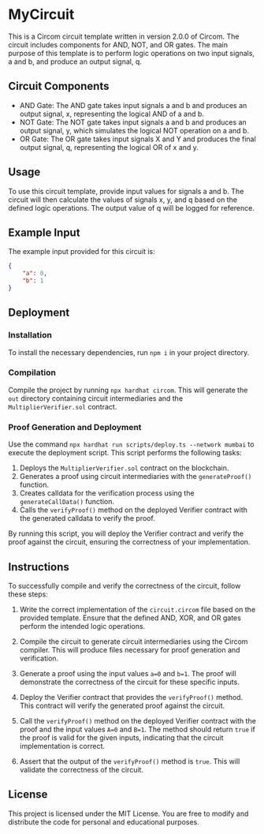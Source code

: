 # MyCircuit

This is a Circom circuit template written in version 2.0.0 of Circom. The circuit includes components for AND, NOT, and OR gates. The main purpose of this template is to perform logic operations on two input signals, a and b, and produce an output signal, q.

## Circuit Components
- AND Gate: The AND gate takes input signals a and b and produces an output signal, x, representing the logical AND of a and b.
- NOT Gate: The NOT gate takes input signals a and b and produces an output signal, y, which simulates the logical NOT operation on a and b.
- OR Gate: The OR gate takes input signals X and Y and produces the final output signal, q, representing the logical OR of x and y.

## Usage

To use this circuit template, provide input values for signals a and b. The circuit will then calculate the values of signals x, y, and q based on the defined logic operations. The output value of q will be logged for reference.

## Example Input

The example input provided for this circuit is:

```json
{
    "a": 0,
    "b": 1
}
```

## Deployment
### Installation
To install the necessary dependencies, run `npm i` in your project directory.

### Compilation
Compile the project by running `npx hardhat circom`. This will generate the `out` directory containing circuit intermediaries and the `MultiplierVerifier.sol` contract.

### Proof Generation and Deployment
Use the command `npx hardhat run scripts/deploy.ts --network mumbai` to execute the deployment script. This script performs the following tasks:

1. Deploys the `MultiplierVerifier.sol` contract on the blockchain.
2. Generates a proof using circuit intermediaries with the `generateProof()` function.
3. Creates calldata for the verification process using the `generateCallData()` function.
4. Calls the `verifyProof()` method on the deployed Verifier contract with the generated calldata to verify the proof.

By running this script, you will deploy the Verifier contract and verify the proof against the circuit, ensuring the correctness of your implementation.

## Instructions

To successfully compile and verify the correctness of the circuit, follow these steps:

1. Write the correct implementation of the `circuit.circom` file based on the provided template. Ensure that the defined AND, XOR, and OR gates perform the intended logic operations.

2. Compile the circuit to generate circuit intermediaries using the Circom compiler. This will produce files necessary for proof generation and verification.

3. Generate a proof using the input values `a=0` and `b=1`. The proof will demonstrate the correctness of the circuit for these specific inputs.

4. Deploy the Verifier contract that provides the `verifyProof()` method. This contract will verify the generated proof against the circuit.

5. Call the `verifyProof()` method on the deployed Verifier contract with the proof and the input values `A=0` and `B=1`. The method should return `true` if the proof is valid for the given inputs, indicating that the circuit implementation is correct.

6. Assert that the output of the `verifyProof()` method is `true`. This will validate the correctness of the circuit.

## License
This project is licensed under the MIT License. You are free to modify and distribute the code for personal and educational purposes.
